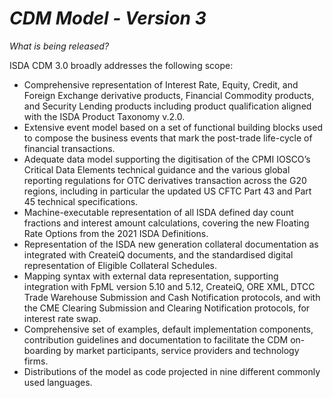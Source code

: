 # *CDM Model - Version 3*

_What is being released?_

ISDA CDM 3.0 broadly addresses the following scope:

- Comprehensive representation of Interest Rate, Equity, Credit, and Foreign Exchange derivative products, Financial Commodity products, and Security Lending products including product qualification aligned with the ISDA Product Taxonomy v.2.0.
- Extensive event model based on a set of functional building blocks used to compose the business events that mark the post-trade life-cycle of financial transactions.
- Adequate data model supporting the digitisation of the CPMI IOSCO’s Critical Data Elements technical guidance and the various global reporting regulations for OTC derivatives transaction across the G20 regions, including in particular the updated US CFTC Part 43 and Part 45 technical specifications.
- Machine-executable representation of all ISDA defined day count fractions and interest amount calculations, covering the new Floating Rate Options from the 2021 ISDA Definitions.
- Representation of the ISDA new generation collateral documentation as integrated with CreateiQ documents, and the standardised digital representation of Eligible Collateral Schedules.
- Mapping syntax with external data representation, supporting integration with FpML version 5.10 and 5.12, CreateiQ, ORE XML, DTCC Trade Warehouse Submission and Cash Notification protocols, and with the CME Clearing Submission and Clearing Notification protocols, for interest rate swap.
- Comprehensive set of examples, default implementation components, contribution guidelines and documentation to facilitate the CDM on-boarding by market participants, service providers and technology firms.
- Distributions of the model as code projected in nine different commonly used languages.


